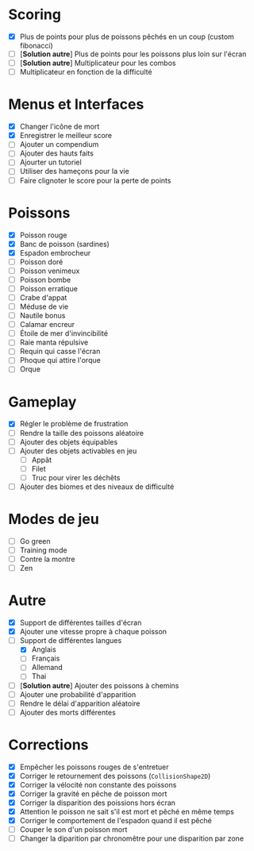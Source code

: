 # Scoring

- [x] Plus de points pour plus de poissons pêchés en un coup (custom fibonacci)
- [ ] [**Solution autre**] Plus de points pour les poissons plus loin sur l'écran
- [ ] [**Solution autre**] Multiplicateur pour les combos
- [ ] Multiplicateur en fonction de la difficulté

# Menus et Interfaces

- [x] Changer l'icône de mort
- [x] Enregistrer le meilleur score
- [ ] Ajouter un compendium
- [ ] Ajouter des hauts faits
- [ ] Ajourter un tutoriel
- [ ] Utiliser des hameçons pour la vie
- [ ] Faire clignoter le score pour la perte de points

# Poissons

- [x] Poisson rouge
- [x] Banc de poisson (sardines)
- [x] Espadon embrocheur
- [ ] Poisson doré
- [ ] Poisson venimeux
- [ ] Poisson bombe
- [ ] Poisson erratique
- [ ] Crabe d'appat
- [ ] Méduse de vie
- [ ] Nautile bonus
- [ ] Calamar encreur
- [ ] Étoile de mer d'invincibilité
- [ ] Raie manta répulsive
- [ ] Requin qui casse l'écran
- [ ] Phoque qui attire l'orque
- [ ] Orque

# Gameplay

- [x] Régler le problème de frustration
- [ ] Rendre la taille des poissons aléatoire
- [ ] Ajouter des objets équipables
- [ ] Ajouter des objets activables en jeu
    - [ ] Appât
    - [ ] Filet
    - [ ] Truc pour virer les déchêts
- [ ] Ajouter des biomes et des niveaux de difficulté

# Modes de jeu

- [ ] Go green
- [ ] Training mode
- [ ] Contre la montre
- [ ] Zen

# Autre

- [x] Support de différentes tailles d'écran
- [x] Ajouter une vitesse propre à chaque poisson
- [ ] Support de différentes langues
    - [x] Anglais
    - [ ] Français
    - [ ] Allemand
    - [ ] Thai
- [ ] [**Solution autre**] Ajouter des poissons à chemins
- [ ] Ajouter une probabilité d'apparition
- [ ] Rendre le délai d'apparition aléatoire
- [ ] Ajouter des morts différentes

# Corrections

- [x] Empêcher les poissons rouges de s'entretuer
- [x] Corriger le retournement des poissons (`CollisionShape2D`)
- [X] Corriger la vélocité non constante des poissons
- [x] Corriger la gravité en pêche de poisson mort
- [x] Corriger la disparition des poissions hors écran
- [x] Attention le poisson ne sait s'il est mort et pêché en même temps
- [x] Corriger le comportement de l'espadon quand il est pêché
- [ ] Couper le son d'un poisson mort
- [ ] Changer la diparition par chronomêtre pour une disparition par zone
